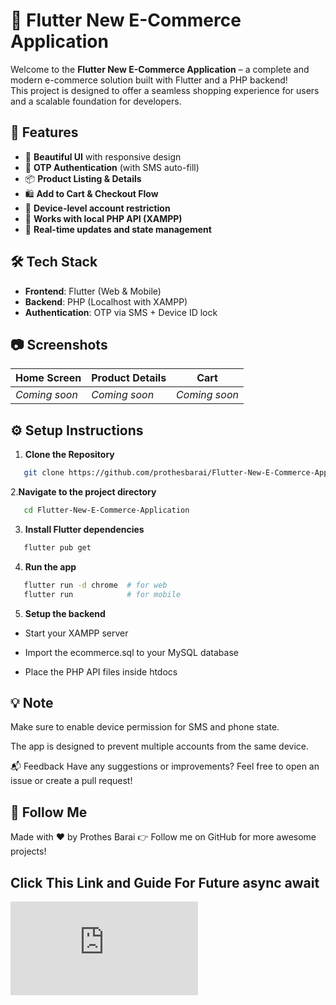 # 🛒 Flutter New E-Commerce Application

Welcome to the **Flutter New E-Commerce Application** – a complete and modern e-commerce solution built with Flutter and a PHP backend!  
This project is designed to offer a seamless shopping experience for users and a scalable foundation for developers.

## 🚀 Features

- 📱 **Beautiful UI** with responsive design
- 🔐 **OTP Authentication** (with SMS auto-fill)
- 📦 **Product Listing & Details**
- 🛍️ **Add to Cart & Checkout Flow**
- 🔁 **Device-level account restriction**
- 📡 **Works with local PHP API (XAMPP)**
- 🔄 **Real-time updates and state management**

## 🛠️ Tech Stack

- **Frontend**: Flutter (Web & Mobile)
- **Backend**: PHP (Localhost with XAMPP)
- **Authentication**: OTP via SMS + Device ID lock

## 📷 Screenshots

| Home Screen | Product Details | Cart |
|-------------|------------------|------|
| *Coming soon* | *Coming soon* | *Coming soon* |

## ⚙️ Setup Instructions

1. **Clone the Repository**
```bash
   git clone https://github.com/prothesbarai/Flutter-New-E-Commerce-Application.git
```
2.**Navigate to the project directory**
```bash
   cd Flutter-New-E-Commerce-Application
```
3. **Install Flutter dependencies**
```bash
   flutter pub get
```
4. **Run the app**
```bash
   flutter run -d chrome  # for web
   flutter run            # for mobile
```

5. **Setup the backend**

- Start your XAMPP server

- Import the ecommerce.sql to your MySQL database

- Place the PHP API files inside htdocs

## 💡 Note
Make sure to enable device permission for SMS and phone state.

The app is designed to prevent multiple accounts from the same device.

📬 Feedback
Have any suggestions or improvements? Feel free to open an issue or create a pull request!

## 🔗 Follow Me
Made with ❤️ by Prothes Barai
👉 Follow me on GitHub for more awesome projects!


## Click This Link and Guide For Future async await
![Read File](https://github.com/prothesbarai/Flutter-New-E-Commerce-Application/blob/main/Future_Async_Await_Guide_Bangla.md)